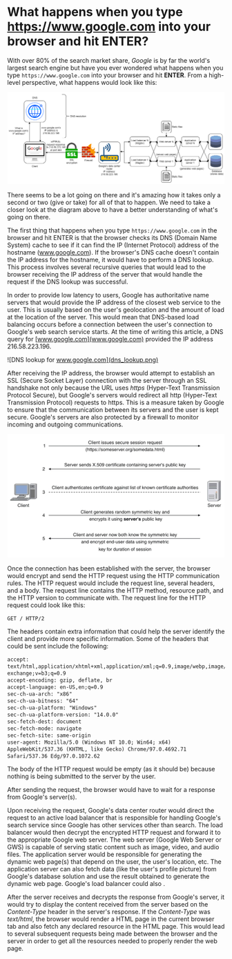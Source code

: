 # What happens when you type https://www.google.com into your browser and hit ENTER?

With over 80% of the search market share, *Google* is by far the world's largest search engine but have you ever wondered what happens when you type `https://www.google.com` into your browser and hit **ENTER**. From a high-level perspective, what happens would look like this:

![Schematic diagram of a client-server interaction](diagram.png)

There seems to be a lot going on there and it's amazing how it takes only a second or two (give or take) for all of that to happen. We need to take a closer look at the diagram above to have a better understanding of what's going on there.

The first thing that happens when you type `https://www.google.com` in the browser and hit ENTER is that the browser checks its DNS (Domain Name System) cache to see if it can find the IP (Internet Protocol) address of the hostname (www.google.com). If the browser's DNS cache doesn't contain the IP address for the hostname, it would have to perform a DNS lookup. This process involves several recursive queries that would lead to the browser receiving the IP address of the server that would handle the request if the DNS lookup was successful.

In order to provide low latency to users, Google has authoritative name servers that would provide the IP address of the closest web service to the user. This is usually based on the user's geolocation and the amount of load at the location of the server. This would mean that DNS-based load balancing occurs before a connection between the user's connection to Google's web search service starts. At the time of writing this article, a DNS query for [www.google.com](www.google.com) provided the IP address 216.58.223.196.

![DNS lookup for www.google.com](dns_lookup.png)

After receiving the IP address, the browser would attempt to establish an SSL (Secure Socket Layer) connection with the server through an SSL handshake not only because the URL uses *https* (Hyper-Text Transmission Protocol Secure), but Google's servers would redirect all http (Hyper-Text Transmission Protocol) requests to https. This is a measure taken by Google to ensure that the communication between its servers and the user is kept secure. Google's servers are also protected by a firewall to monitor incoming and outgoing communications.

![SSL handshake](ssl_handshake.jpg)

Once the connection has been established with the server, the browser would encrypt and send the HTTP request using the HTTP communication rules. The HTTP request would include the request line, several headers, and a body. The request line contains the HTTP method, resource path, and the HTTP version to communicate with. The request line for the HTTP request could look like this:

```http
GET / HTTP/2
```

The headers contain extra information that could help the server identify the client and provide more specific information. Some of the headers that could be sent include the following:

```http
accept: text/html,application/xhtml+xml,application/xml;q=0.9,image/webp,image/apng,*/*;q=0.8,application/signed-exchange;v=b3;q=0.9
accept-encoding: gzip, deflate, br
accept-language: en-US,en;q=0.9
sec-ch-ua-arch: "x86"
sec-ch-ua-bitness: "64"
sec-ch-ua-platform: "Windows"
sec-ch-ua-platform-version: "14.0.0"
sec-fetch-dest: document
sec-fetch-mode: navigate
sec-fetch-site: same-origin
user-agent: Mozilla/5.0 (Windows NT 10.0; Win64; x64) AppleWebKit/537.36 (KHTML, like Gecko) Chrome/97.0.4692.71 Safari/537.36 Edg/97.0.1072.62
```

The body of the HTTP request would be empty (as it should be) because nothing is being submitted to the server by the user.

After sending the request, the browser would have to wait for a response from Google's server(s).

Upon receiving the request, Google's data center router would direct the request to an active load balancer that is responsible for handling Google's search service since Google has other services other than search. The load balancer would then decrypt the encrypted HTTP request and forward it to the appropriate Google web server.
The web server (Google Web Server or GWS) is capable of serving static content such as image, video, and audio files. The application server would be responsible for generating the dynamic web page(s) that depend on the user, the user's location, etc. The application server can also fetch data (like the user's profile picture) from Google's database solution and use the result obtained to generate the dynamic web page. Google's load balancer could also .

After the server receives and decrypts the response from Google's server, it would try to display the content received from the server based on the *Content-Type* header in the server's response. If the *Content-Type* was *text/html*, the browser would render a HTML page in the current browser tab and also fetch any declared resource in the HTML page. This would lead to several subsequent requests being made between the browser and the server in order to get all the resources needed to properly render the web page.
